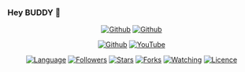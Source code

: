 ### Hey BUDDY 👋
<p align="center">
<a href="https://github.com/noob-hackers"><img title="Github" src="https://img.shields.io/badge/legendary-hackerz-brightgreen?style=for-the-badge"></a>
<a href="https://github.com/legendaryhackerz"><img title="Github" src="https://img.shields.io/badge/legendaryhackerzrightgreen?style=for-the-badge&logo=github"></a>
</p>
<p align="center">
<a href="https://github.com/legendaryhackerz"><img title="Github" src="https://img.shields.io/badge/legendaryhacker-brightgreen?style=for-the-badge&logo=github"></a>
<a href=><img title="YouTube" src="https://img.shields.io/badge/YouTube-Legendary Hacker-red?style=for-the-badge&logo=Youtube"></a>
</p>
<p align="center">
<a href="https://github.com/legendaryhackerz"><img title="Language" src="https://img.shields.io/badge/Made%20with-Bash-1f425f.svg?v=103"></a>
<a href="https://github.com/legendaryhackerz"><img title="Followers" src="https://img.shields.io/github/followers/legendaryhackerz?color=blue&style=flat-square"></a>
<a href="https://github.com/legendaryhackerz"><img title="Stars" src="https://img.shields.io/github/stars/legendaryhackerz/autoig?color=red&style=flat-square"></a>
<a href="https://github.com/legendaryhackerz"><img title="Forks" src="https://img.shields.io/github/forks/noob-hackers/autoig?color=red&style=flat-square"></a>
<a href="https://github.com/legendaryhackerz"><img title="Watching" src="https://img.shields.io/github/watchers/legendaryhackerz/autoig?label=Watchers&color=blue&style=flat-square"></a>
<a href="https://github.com/legendaryhackerz"><img title="Licence" src="https://img.shields.io/badge/License-MIT-blue.svg"></a>
</p>




